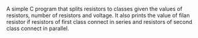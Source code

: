A simple C program that splits resistors to classes given the values of resistors, number of resistors and voltage. It also prints the value of filan resistor if resistors of first class connect in series and resistors of second class connect in parallel.